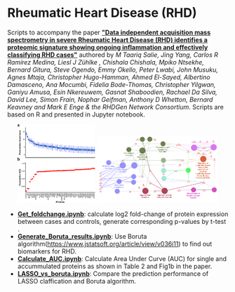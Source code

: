 
# Rheumatic Heart Disease (RHD)

Scripts to accompany the paper [**"Data independent acquisition mass spectrometry in severe Rheumatic Heart Disease (RHD) identifies a proteomic signature showing ongoing inflammation and effectively classifying RHD cases"**](https://github.com/jyangUK/Rheumatic_heart_disease/blob/master/RHD_270921.R1.docx) authored by <i>M Taariq Salie, Jing Yang,  Carlos R Ramírez Medina, Liesl J Zühlke , Chishala Chishala, Mpiko Ntsekhe, Bernard Gitura, Steve Ogendo, Emmy Okello, Peter Lwabi, John Musuku, Agnes Mtaja, Christopher Hugo-Hamman, Ahmed El-Sayed, Albertino Damasceno, Ana Mocumbi, Fidelia Bode-Thomas, Christopher Yilgwan, Ganiyu Amusa, Esin Nkereuwem, Gasnat Shaboodien, Rachael Da Silva, David Lee, Simon Frain, Nophar Geifman, Anthony D Whetton, Bernard Keavney and  Mark E Enge &  the RHDGen Network Consortium</i>. Scripts are based on R and presented in Jupyter notebook. 
 
 <p align="center" width="100%">
    <img width="35%" src="Data/Fig1.png">
    <img width="55%" src="Data/pathway.png">
 </p>

- [**Get_foldchange.ipynb**](https://github.com/jyangUK/Rheumatic_heart_disease/blob/master/Get_foldchange.ipynb): calculate log2 fold-change of protein expression between cases and controls, generate corresponding p-values by t-test .
- [**Generate_Boruta_results.ipynb**](https://github.com/jyangUK/Rheumatic_heart_disease/blob/master/Generate_Boruta_results.ipynb): Use Boruta algorithm(https://www.jstatsoft.org/article/view/v036i11) to find out biomarkers for RHD.
- [**Calculate_AUC.ipynb**](https://github.com/jyangUK/Rheumatic_heart_disease/blob/master/Calculate_AUC.ipynb): Calculate Area Under Curve (AUC) for single and accummulated proteins as shown in Table 2 and Fig1b in the paper.
- [**LASSO_vs_boruta.ipynb**](https://github.com/jyangUK/Rheumatic_heart_disease/blob/master/LASSO_vs_boruta.ipynb): Compare the prediction performance of LASSO claffication and Boruta algorithm.
